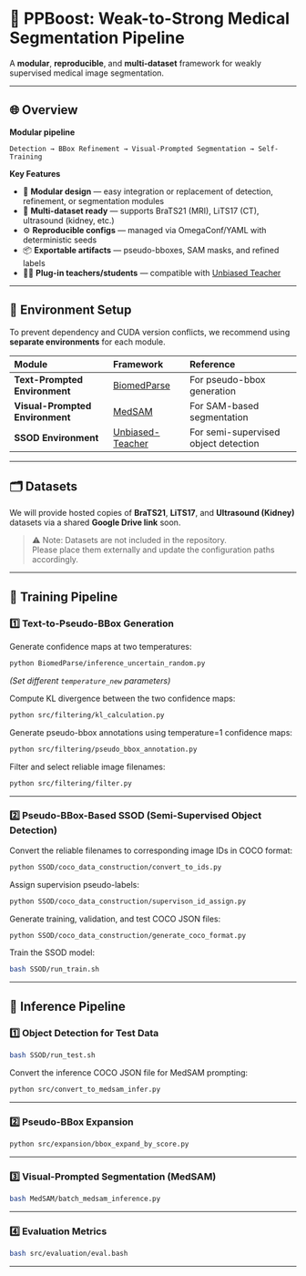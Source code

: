 # 🧠 PPBoost: Weak-to-Strong Medical Segmentation Pipeline

A **modular**, **reproducible**, and **multi-dataset** framework for weakly supervised medical image segmentation.

---

## 🌐 Overview

**Modular pipeline**
```
Detection → BBox Refinement → Visual-Prompted Segmentation → Self-Training
```

**Key Features**
- 🧩 **Modular design** — easy integration or replacement of detection, refinement, or segmentation modules  
- 🧬 **Multi-dataset ready** — supports BraTS21 (MRI), LiTS17 (CT), ultrasound (kidney, etc.)  
- ⚙️ **Reproducible configs** — managed via OmegaConf/YAML with deterministic seeds  
- 📦 **Exportable artifacts** — pseudo-bboxes, SAM masks, and refined labels  
- 🧑‍🏫 **Plug-in teachers/students** — compatible with [Unbiased Teacher](https://github.com/facebookresearch/unbiased-teacher)

---

## 🧰 Environment Setup

To prevent dependency and CUDA version conflicts, we recommend using **separate environments** for each module.

| Module | Framework | Reference |
|:-------|:-----------|:-----------|
| **Text-Prompted Environment** | [BiomedParse](https://github.com/microsoft/BiomedParse) | For pseudo-bbox generation |
| **Visual-Prompted Environment** | [MedSAM](https://github.com/bowang-lab/MedSAM) | For SAM-based segmentation |
| **SSOD Environment** | [Unbiased-Teacher](https://github.com/facebookresearch/unbiased-teacher) | For semi-supervised object detection |

---

## 🗂️ Datasets

We will provide hosted copies of **BraTS21**, **LiTS17**, and **Ultrasound (Kidney)** datasets via a shared **Google Drive link** soon.

> ⚠️ Note: Datasets are not included in the repository.  
> Please place them externally and update the configuration paths accordingly.

---

## 🚀 Training Pipeline

### 1️⃣ Text-to-Pseudo-BBox Generation

Generate confidence maps at two temperatures:

```bash
python BiomedParse/inference_uncertain_random.py
```
*(Set different `temperature_new` parameters)*

Compute KL divergence between the two confidence maps:
```bash
python src/filtering/kl_calculation.py
```

Generate pseudo-bbox annotations using temperature=1 confidence maps:
```bash
python src/filtering/pseudo_bbox_annotation.py
```

Filter and select reliable image filenames:
```bash
python src/filtering/filter.py
```

---

### 2️⃣ Pseudo-BBox-Based SSOD (Semi-Supervised Object Detection)

Convert the reliable filenames to corresponding image IDs in COCO format:
```bash
python SSOD/coco_data_construction/convert_to_ids.py
```

Assign supervision pseudo-labels:
```bash
python SSOD/coco_data_construction/supervison_id_assign.py
```

Generate training, validation, and test COCO JSON files:
```bash
python SSOD/coco_data_construction/generate_coco_format.py
```

Train the SSOD model:
```bash
bash SSOD/run_train.sh
```

---

## 🧪 Inference Pipeline

### 1️⃣ Object Detection for Test Data
```bash
bash SSOD/run_test.sh
```

Convert the inference COCO JSON file for MedSAM prompting:
```bash
python src/convert_to_medsam_infer.py
```

---

### 2️⃣ Pseudo-BBox Expansion
```bash
python src/expansion/bbox_expand_by_score.py
```

---

### 3️⃣ Visual-Prompted Segmentation (MedSAM)
```bash
bash MedSAM/batch_medsam_inference.py
```

---

### 4️⃣ Evaluation Metrics
```bash
bash src/evaluation/eval.bash
```

---
